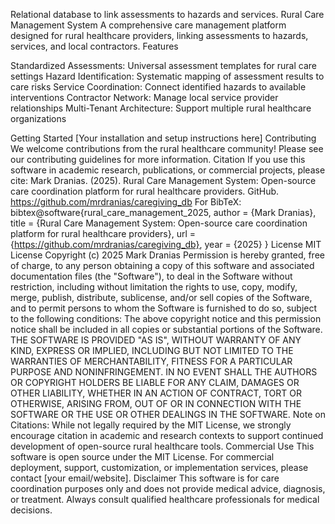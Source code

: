 Relational database to link assessments to hazards and services.
Rural Care Management System
A comprehensive care management platform designed for rural healthcare providers, linking assessments to hazards, services, and local contractors.
Features

Standardized Assessments: Universal assessment templates for rural care settings
Hazard Identification: Systematic mapping of assessment results to care risks
Service Coordination: Connect identified hazards to available interventions
Contractor Network: Manage local service provider relationships
Multi-Tenant Architecture: Support multiple rural healthcare organizations

Getting Started
[Your installation and setup instructions here]
Contributing
We welcome contributions from the rural healthcare community! Please see our contributing guidelines for more information.
Citation
If you use this software in academic research, publications, or commercial projects, please cite:
Mark Dranias. (2025). Rural Care Management System: Open-source care coordination platform for rural healthcare providers. GitHub. https://github.com/mrdranias/caregiving_db
For BibTeX:
bibtex@software{rural_care_management_2025,
  author = {Mark Dranias},
  title = {Rural Care Management System: Open-source care coordination platform for rural healthcare providers},
  url = {https://github.com/mrdranias/caregiving_db},
  year = {2025}
}
License
MIT License
Copyright (c) 2025 Mark Dranias
Permission is hereby granted, free of charge, to any person obtaining a copy
of this software and associated documentation files (the "Software"), to deal
in the Software without restriction, including without limitation the rights
to use, copy, modify, merge, publish, distribute, sublicense, and/or sell
copies of the Software, and to permit persons to whom the Software is
furnished to do so, subject to the following conditions:
The above copyright notice and this permission notice shall be included in all
copies or substantial portions of the Software.
THE SOFTWARE IS PROVIDED "AS IS", WITHOUT WARRANTY OF ANY KIND, EXPRESS OR
IMPLIED, INCLUDING BUT NOT LIMITED TO THE WARRANTIES OF MERCHANTABILITY,
FITNESS FOR A PARTICULAR PURPOSE AND NONINFRINGEMENT. IN NO EVENT SHALL THE
AUTHORS OR COPYRIGHT HOLDERS BE LIABLE FOR ANY CLAIM, DAMAGES OR OTHER
LIABILITY, WHETHER IN AN ACTION OF CONTRACT, TORT OR OTHERWISE, ARISING FROM,
OUT OF OR IN CONNECTION WITH THE SOFTWARE OR THE USE OR OTHER DEALINGS IN THE
SOFTWARE.
Note on Citations: While not legally required by the MIT License, we strongly encourage citation in academic and research contexts to support continued development of open-source rural healthcare tools.
Commercial Use
This software is open source under the MIT License. For commercial deployment, support, customization, or implementation services, please contact [your email/website].
Disclaimer
This software is for care coordination purposes only and does not provide medical advice, diagnosis, or treatment. Always consult qualified healthcare professionals for medical decisions.
